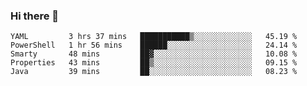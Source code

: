 ### Hi there 👋


<!--START_SECTION:waka-->
```text
YAML         3 hrs 37 mins   ███████████▒░░░░░░░░░░░░░   45.19 % 
PowerShell   1 hr 56 mins    ██████░░░░░░░░░░░░░░░░░░░   24.14 % 
Smarty       48 mins         ██▓░░░░░░░░░░░░░░░░░░░░░░   10.08 % 
Properties   43 mins         ██▒░░░░░░░░░░░░░░░░░░░░░░   09.15 % 
Java         39 mins         ██░░░░░░░░░░░░░░░░░░░░░░░   08.23 % 
```
<!--END_SECTION:waka-->

<!--
**ssrahul96/ssrahul96** is a ✨ _special_ ✨ repository because its `README.md` (this file) appears on your GitHub profile.

Here are some ideas to get you started:

- 🔭 I’m currently working on ...
- 🌱 I’m currently learning ...
- 👯 I’m looking to collaborate on ...
- 🤔 I’m looking for help with ...
- 💬 Ask me about ...
- 📫 How to reach me: ...
- 😄 Pronouns: ...
- ⚡ Fun fact: ...
-->

